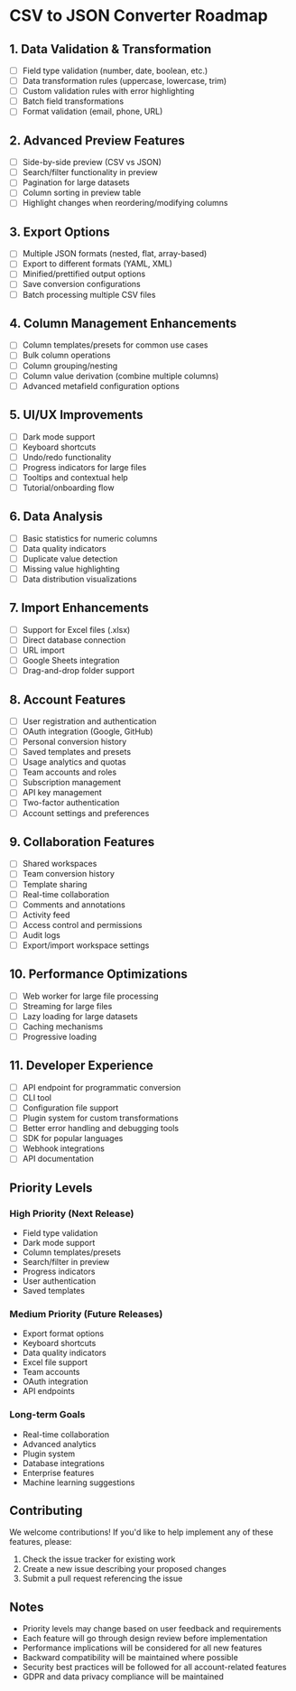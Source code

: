 # CSV to JSON Converter Roadmap

## 1. Data Validation & Transformation
- [ ] Field type validation (number, date, boolean, etc.)
- [ ] Data transformation rules (uppercase, lowercase, trim)
- [ ] Custom validation rules with error highlighting
- [ ] Batch field transformations
- [ ] Format validation (email, phone, URL)

## 2. Advanced Preview Features
- [ ] Side-by-side preview (CSV vs JSON)
- [ ] Search/filter functionality in preview
- [ ] Pagination for large datasets
- [ ] Column sorting in preview table
- [ ] Highlight changes when reordering/modifying columns

## 3. Export Options
- [ ] Multiple JSON formats (nested, flat, array-based)
- [ ] Export to different formats (YAML, XML)
- [ ] Minified/prettified output options
- [ ] Save conversion configurations
- [ ] Batch processing multiple CSV files

## 4. Column Management Enhancements
- [ ] Column templates/presets for common use cases
- [ ] Bulk column operations
- [ ] Column grouping/nesting
- [ ] Column value derivation (combine multiple columns)
- [ ] Advanced metafield configuration options

## 5. UI/UX Improvements
- [ ] Dark mode support
- [ ] Keyboard shortcuts
- [ ] Undo/redo functionality
- [ ] Progress indicators for large files
- [ ] Tooltips and contextual help
- [ ] Tutorial/onboarding flow

## 6. Data Analysis
- [ ] Basic statistics for numeric columns
- [ ] Data quality indicators
- [ ] Duplicate value detection
- [ ] Missing value highlighting
- [ ] Data distribution visualizations

## 7. Import Enhancements
- [ ] Support for Excel files (.xlsx)
- [ ] Direct database connection
- [ ] URL import
- [ ] Google Sheets integration
- [ ] Drag-and-drop folder support

## 8. Account Features
- [ ] User registration and authentication
- [ ] OAuth integration (Google, GitHub)
- [ ] Personal conversion history
- [ ] Saved templates and presets
- [ ] Usage analytics and quotas
- [ ] Team accounts and roles
- [ ] Subscription management
- [ ] API key management
- [ ] Two-factor authentication
- [ ] Account settings and preferences

## 9. Collaboration Features
- [ ] Shared workspaces
- [ ] Team conversion history
- [ ] Template sharing
- [ ] Real-time collaboration
- [ ] Comments and annotations
- [ ] Activity feed
- [ ] Access control and permissions
- [ ] Audit logs
- [ ] Export/import workspace settings

## 10. Performance Optimizations
- [ ] Web worker for large file processing
- [ ] Streaming for large files
- [ ] Lazy loading for large datasets
- [ ] Caching mechanisms
- [ ] Progressive loading

## 11. Developer Experience
- [ ] API endpoint for programmatic conversion
- [ ] CLI tool
- [ ] Configuration file support
- [ ] Plugin system for custom transformations
- [ ] Better error handling and debugging tools
- [ ] SDK for popular languages
- [ ] Webhook integrations
- [ ] API documentation

## Priority Levels

### High Priority (Next Release)
- Field type validation
- Dark mode support
- Column templates/presets
- Search/filter in preview
- Progress indicators
- User authentication
- Saved templates

### Medium Priority (Future Releases)
- Export format options
- Keyboard shortcuts
- Data quality indicators
- Excel file support
- Team accounts
- OAuth integration
- API endpoints

### Long-term Goals
- Real-time collaboration
- Advanced analytics
- Plugin system
- Database integrations
- Enterprise features
- Machine learning suggestions

## Contributing

We welcome contributions! If you'd like to help implement any of these features, please:
1. Check the issue tracker for existing work
2. Create a new issue describing your proposed changes
3. Submit a pull request referencing the issue

## Notes

- Priority levels may change based on user feedback and requirements
- Each feature will go through design review before implementation
- Performance implications will be considered for all new features
- Backward compatibility will be maintained where possible
- Security best practices will be followed for all account-related features
- GDPR and data privacy compliance will be maintained